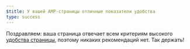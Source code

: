```yaml
---
$title: У вашей AMP-страницы отличные показатели удобства
type: success
---
```


Поздравляем: ваша страница отвечает всем критериям высокого [удобства страницы](https://developers.google.com/search/docs/guides/page-experience), поэтому никаких рекомендаций нет. Так держать!
